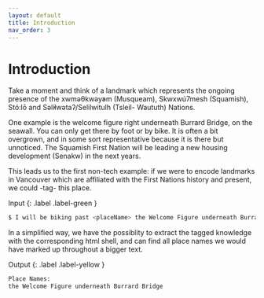 ```yaml
---
layout: default
title: Introduction
nav_order: 3
---
```

# Introduction
Take a moment and think of a landmark which represents the ongoing presence of the xwməθkwəy̓əm (Musqueam), Skwxwú7mesh (Squamish), Stó:lō and Səl̓ílwətaʔ/Selilwitulh (Tsleil- Waututh) Nations. 

One example is the welcome figure right underneath Burrard Bridge, on the seawall. You can only get there by foot or by bike. It is often a bit overgrown, and in some sort representative because it is there but unnoticed. The Squamish First Nation will be leading a new housing development (Senakw) in the next years. 

This leads us to the first non-tech example: if we were to encode landmarks in Vancouver which are affiliated with the First Nations history and present, we could -tag- this place. 

Input
{: .label .label-green }
```sh
$ I will be biking past <placeName> the Welcome Figure underneath Burrard Bridge </placeName> on the Sea Wall today.

```
In a simplified way, we have the possiblity to extract the tagged knowledge with the corresponding html shell, and can find all place names we would have marked up throughout a bigger text. 

Output
{: .label .label-yellow }
```sh
Place Names:
the Welcome Figure underneath Burrard Bridge
```

